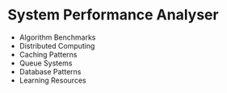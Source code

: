 # System Performance Analyser

- Algorithm Benchmarks
- Distributed Computing
- Caching Patterns
- Queue Systems
- Database Patterns
- Learning Resources
